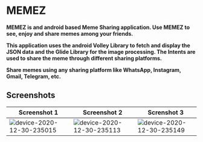 # MEMEZ

**MEMEZ is and android based Meme Sharing application. Use MEMEZ to see, enjoy and share memes among 
your friends.**

**This application uses the android Volley Library to fetch and display the JSON data and the Glide Library for the image processing.
The Intents are used to share the meme through different sharing platforms.**

**Share memes using any sharing platform like WhatsApp, Instagram, Gmail, Telegram, etc.**

## Screenshots

| **Screenshot 1** | **Screenshot 2** | **Screnshot 3**|
| ------------- | ------------- | ------------- |
| ![device-2020-12-30-235015](https://user-images.githubusercontent.com/65030418/103376443-a4b0cc80-4b02-11eb-8a5f-9dd7619bfb86.png) | ![device-2020-12-30-235113](https://user-images.githubusercontent.com/65030418/103376448-a7132680-4b02-11eb-9e11-3a6483f9ad59.png) | ![device-2020-12-30-235149](https://user-images.githubusercontent.com/65030418/103376449-a8dcea00-4b02-11eb-9cbf-b7ea80a418b7.png) |





